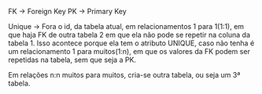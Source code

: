 FK -> Foreign Key
PK -> Primary Key

Unique -> Fora o id, da tabela atual, em relacionamentos 1 para 1(1:1), em que haja FK de outra tabela 2 em que ela não pode se repetir na coluna da tabela 1. Isso acontece porque ela tem o atributo UNIQUE, caso não tenha é um relacionamento 1 para muitos(1:n), em que os valores da FK podem ser repetidas na tabela, sem que seja a PK.

Em relações n:n muitos para muitos, cria-se outra tabela, ou seja um 3ª tabela.

